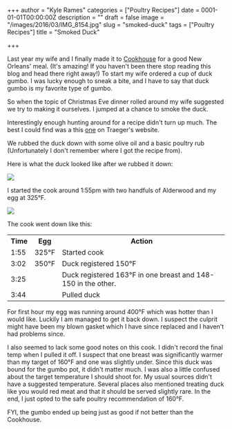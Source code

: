 +++
author = "Kyle Rames"
categories = ["Poultry Recipes"]
date = 0001-01-01T00:00:00Z
description = ""
draft = false
image = "/images/2016/03/IMG_8154.jpg"
slug = "smoked-duck"
tags = ["Poultry Recipes"]
title = "Smoked Duck"

+++

Last year my wife and I finally made it to [Cookhouse](http://www.cookhouserestaurant.com/) for a good New Orleans' meal. (It's amazing! If you haven't been there stop reading this blog and head there right away!) To start my wife ordered a cup of duck gumbo. I was lucky enough to sneak a bite, and I have to say that duck gumbo is my favorite type of gumbo.

So when the topic of Christmas Eve dinner rolled around my wife suggested we try to making it ourselves. I jumped at a chance to smoke the duck. 

Interestingly enough hunting around for a recipe didn't turn up much. The best I could find was a this [one](http://www.traegergrills.com/recipe?recipeid=roast-duck) on Traeger's website.

We rubbed the duck down with some olive oil and a basic poultry rub (Unfortunately I don't remember where I got the recipe from). 

Here is what the duck looked like after we rubbed it down:

![](/content/images/2016/03/IMG_8142.jpg)

I started the cook around 1:55pm with two handfuls of Alderwood and my egg at 325°F.

![](/content/images/2016/03/IMG_8146.jpg)

The cook went down like this:

<table>
<tr><th>Time</th><th>Egg</th><th>Action</th></tr>
<tr><td>1:55</td><td>325°F</td><td>Started cook</td></tr>
<tr><td>3:02</td><td>350°F</td><td>Duck registered 150°F</td></tr>
<tr><td>3:25</td><td></td><td>Duck registered 163°F in one breast and 148-150 in the other.</td></tr>
<tr><td>3:44</td><td></td><td>Pulled duck</td></tr>
</table>

For first hour my egg was running around 400°F which was hotter than I would like. Luckily I am managed to get it back down. I suspect the culprit might have been my blown gasket which I have since replaced and I haven't had problems since.

I also seemed to lack some good notes on this cook. I didn't record the final temp when I pulled it off. I suspect that one breast was significantly warmer than my target of 160°F and one was slightly under. Since this duck was bound for the gumbo pot, it didn't matter much. I was also a little confused about the target temperature I should shoot for. My usual sources didn't have a suggested temperature. Several places also mentioned treating duck like you would red meat and that it should be served slightly rare. In the end, I just opted to the safe poultry recommendation of 160°F.

FYI, the gumbo ended up being just as good if not better than the Cookhouse.